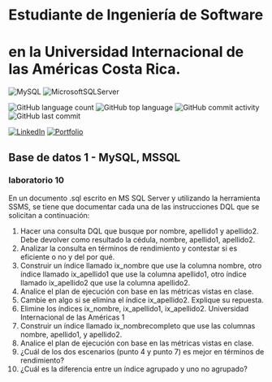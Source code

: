 # Estudiante de Ingeniería de Software

# en la Universidad Internacional de las Américas Costa Rica.

<!--START_SECTION:badges-->

![MySQL](https://img.shields.io/badge/mysql-%2300f.svg?style=plastik&logo=mysql&logoColor=white)
![MicrosoftSQLServer](https://img.shields.io/badge/Microsoft%20SQL%20Server-CC2927?style=plastik&logo=microsoft%20sql%20server&logoColor=white)

![GitHub language count](https://img.shields.io/github/languages/count/bash20cu/Universidad?style=for-the-badge)
![GitHub top language](https://img.shields.io/github/languages/top/bash20cu/Universidad?style=for-the-badge)
![GitHub commit activity](https://img.shields.io/github/commit-activity/m/bash20cu/Universidad?style=for-the-badge)
![GitHub last commit](https://img.shields.io/github/last-commit/bash20cu/Universidad?style=for-the-badge)

[![LinkedIn](https://img.shields.io/badge/linkedin-%230077B5.svg?style=for-the-badge&logo=linkedin&logoColor=white)](https://www.linkedin.com/in/miguel1990/)
[![Portfolio](https://img.shields.io/badge/Portfolio-%23000000.svg?style=for-the-badge&logo=firefox&logoColor=#FF7139)](https://bash20cu.github.io/Portfolio/)

<!--END_SECTION:badges-->

## Base de datos 1 - MySQL, MSSQL

### laboratorio 10

En un documento .sql escrito en MS SQL Server y utilizando la herramienta SSMS, se tiene que
documentar cada una de las instrucciones DQL que se solicitan a continuación:

1. Hacer una consulta DQL que busque por nombre, apellido1 y apellido2. Debe devolver
   como resultado la cédula, nombre, apellido1, apellido2.
2. Analizar la consulta en términos de rendimiento y contestar si es eficiente o no y del por
   qué.
3. Construir un índice llamado ix_nombre que use la columna nombre, otro índice llamado
   ix_apellido1 que use la columna apellido1, otro índice llamado ix_apellido2 que use la
   columna apellido2.
4. Analice el plan de ejecución con base en las métricas vistas en clase.
5. Cambie en algo si se elimina el índice ix_apellido2. Explique su repuesta.
6. Elimine los índices ix_nombre, ix_apellido1, ix_apellido2.
   Universidad Internacional de las Américas
   1
7. Construir un índice llamado ix_nombrecompleto que use las columnas nombre,
   apellido1, y apellido2.
8. Analice el plan de ejecución con base en las métricas vistas en clase.
9. ¿Cuál de los dos escenarios (punto 4 y punto 7) es mejor en términos de rendimiento?
10. ¿Cuál es la diferencia entre un índice agrupado y uno no agrupado?
